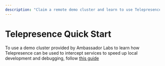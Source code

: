 ```yaml
---
description: "Claim a remote demo cluster and learn to use Telepresence to intercept services running in a Kubernetes Cluster, speeding up local development and debugging."
---
```


# Telepresence Quick Start

To use a demo cluster provided by Ambassador Labs to learn how Telepresence can be used to intercept services to speed up local development and debugging, follow [this guide](https://www.getambassador.io/docs/telepresence/2.5/quick-start/demo-node/)
